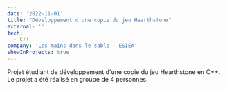 ```yaml
---
date: '2022-11-01'
title: "Développement d'une copie du jeu Hearthstone"
external: ''
tech:
  - C++
company: 'Les mains dans le sable - ESIEA'
showInProjects: true
---
```


Projet étudiant de développement d'une copie du jeu Hearthstone en C++. Le projet a été réalisé en groupe de 4 personnes.
